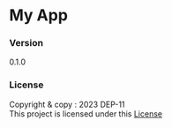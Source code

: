 # My App

### Version
0.1.0

### License
Copyright & copy : 2023 DEP-11 <br>
This project is licensed under this [License](Licence.txt)